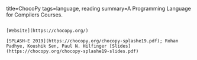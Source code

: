 title=ChocoPy
tags=language, reading
summary=A Programming Language for Compilers Courses.
~~~~~~

[Website](https://chocopy.org/)

[SPLASH-E 2019](https://chocopy.org/chocopy-splashe19.pdf); Rohan Padhye, Koushik Sen, Paul N. Hilfinger [Slides](https://chocopy.org/chocopy-splashe19-slides.pdf)

